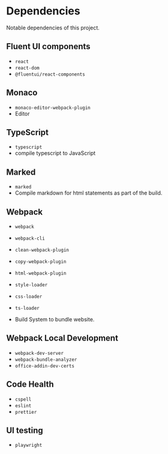 # Dependencies

Notable dependencies of this project.

## Fluent UI components

- `react`
- `react-dom`
- `@fluentui/react-components`

## Monaco

- `monaco-editor-webpack-plugin`
- Editor

## TypeScript

- `typescript`
- compile typescript to JavaScript

## Marked

- `marked`
- Compile markdown for html statements as part of the build.

## Webpack

- `webpack`
- `webpack-cli`
- `clean-webpack-plugin`
- `copy-webpack-plugin`
- `html-webpack-plugin`
- `style-loader`
- `css-loader`
- `ts-loader`

- Build System to bundle website.

## Webpack Local Development

- `webpack-dev-server`
- `webpack-bundle-analyzer`
- `office-addin-dev-certs`

## Code Health

- `cspell`
- `eslint`
- `prettier`

## UI testing

- `playwright`